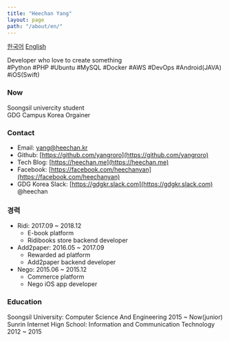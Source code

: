 ```yaml
---
title: "Heechan Yang"
layout: page
path: "/about/en/"
---
```

[한국어](/about/ko/) [English](/about/en/)

Developer who love to create something  
\#Python #PHP #Ubuntu #MySQL #Docker #AWS #DevOps #Android(JAVA) #iOS(Swift) 
### Now
Soongsil univercity student  
GDG Campus Korea Orgainer
### Contact
- Email: [yang@heechan.kr](mailto:yang@heechan.kr)
- Github: [https://github.com/yangroro](https://github.com/yangroro)
- Tech Blog: [https://heechan.me](https://heechan.me)
- Facebook: [https://facebook.com/heechanyan](https://facebook.com/heechanyan)
- GDG Korea Slack: [https://gdgkr.slack.com](https://gdgkr.slack.com) @heechan
### 경력
- Ridi: 2017.09 ~ 2018.12
  - E-book platform
  - Ridibooks store backend developer
- Add2paper: 2016.05 ~ 2017.09
  - Rewarded ad platform
  - Add2paper backend developer
- Nego: 2015.06 ~ 2015.12 
  - Commerce platform
  - Nego iOS app developer

### Education
Soongsil University: Computer Science And Engineering 2015 ~ Now(junior)  
Sunrin Internet Hign School: Information and Communication Technology 2012 ~ 2015

